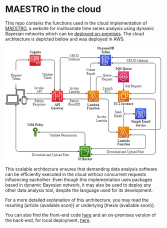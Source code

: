 # MAESTRO in the cloud
This repo contains the functions used in the cloud implementation of [MAESTRO](https://vascocandeias.github.io/maestro), a website for multivariate time series analysis using dynamic Bayesian networks which can be [deployed on-premises](#getting-started). The cloud architecture is depicted bellow and was deployed in AWS.

<p align="center">
  <img src="Cloud.png"/>
</p>

This scalable architecture ensures that demanding data analysis software can be efficiently executed in the cloud without concurrent requests influencing eachother. Even though this implementation uses packages based in dynamic Bayesian network, it may also be used to deploy any other data analysis tool, despite the language used for its development.

For a more detailed explanation of this architecture, you may read the resulting [article (available soon)] or underlying [thesis (available soon)].

You can also find the front-end code [here](https://github.com/vascocandeias/maestro) and an on-premises version of the back-end, for local deployment, [here](https://github.com/vascocandeias/maestro-backend).
